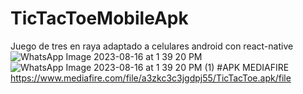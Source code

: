 # TicTacToeMobileApk
Juego de tres en raya adaptado a celulares android con react-native
![WhatsApp Image 2023-08-16 at 1 39 20 PM](https://github.com/Jostiin/TicTacToeMobileApk/assets/63017264/bfca7476-cab7-4fca-99e8-b8441401eb9e)
![WhatsApp Image 2023-08-16 at 1 39 20 PM (1)](https://github.com/Jostiin/TicTacToeMobileApk/assets/63017264/f4c1f485-7d59-41f0-8e03-91d683f7a870)
#APK MEDIAFIRE
https://www.mediafire.com/file/a3zkc3c3jgdpj55/TicTacToe.apk/file
